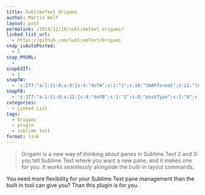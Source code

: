 ```yaml
---
title: SublimeText Origami
author: Martin Wolf
layout: post
permalink: /2014/12/10/sublimetext-origami/
linked_list_url:
  - https://github.com/SublimeText/Origami
snap_isAutoPosted:
  - 1
snap_MYURL:
  - 
snapEdIT:
  - 1
snapTW:
  - 's:277:"a:1:{i:0;a:9:{s:4:"doTW";s:1:"1";s:10:"SNAPformat";s:21:"[Link] %TITLE%: %URL%";s:8:"attchImg";s:1:"0";s:9:"isAutoImg";s:1:"A";s:8:"imgToUse";s:0:"";s:11:"isPrePosted";s:1:"1";s:8:"isPosted";s:1:"1";s:4:"pgID";s:18:"542728561363537920";s:5:"pDate";s:19:"2014-12-10 17:12:27";}}";'
snapFB:
  - 's:377:"a:1:{i:0;a:12:{s:4:"doFB";s:1:"1";s:8:"postType";s:1:"A";s:10:"AttachPost";s:1:"2";s:10:"SNAPformat";s:35:"New post on MartinWolf.org: %TITLE%";s:9:"isAutoImg";s:1:"A";s:8:"imgToUse";s:0:"";s:9:"isAutoURL";s:1:"A";s:8:"urlToUse";s:0:"";s:11:"isPrePosted";s:1:"1";s:8:"isPosted";s:1:"1";s:4:"pgID";s:31:"711305895599362_809786602417957";s:5:"pDate";s:19:"2014-12-10 17:12:51";}}";'
categories:
  - Linked List
tags:
  - Origami
  - plugin
  - sublime text
format: link
---
```

> Origami is a new way of thinking about panes in Sublime Text 2 and 3: you tell Sublime Text where you want a new pane, and it makes one for you. It works seamlessly alongside the built-in layout commands.

You need more flexibility for your Sublime Text pane management than the built in tool can give you? Than this plugin is for you.